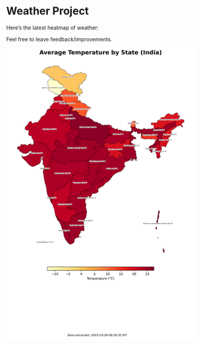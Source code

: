 # Weather Project

Here’s the latest heatmap of weather:

Feel free to leave feedback/improvements.

![India Heatmap](docs/assets/india_heatmap.png?v=FA78FB)
